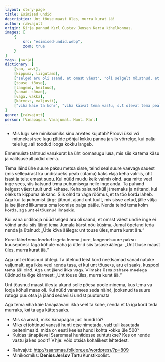 ```yaml
---
layout: story-page
title: Esimised undid
description: Unt töuse maast üles, murra kurat ää!
author: rahvajutt
origin: Kirja pannud Karl Gustav Jansen Karja kihelkonnas.
images: [
    {
        src: "esimised-undid.webp",
        zoom: true
    }
]
tags: [Karja]
dictionary: [
    [sau, savi], 
    [kippuma, liigutama], 
    ["selged aru oli saand, et omast väest", "oli selgelt mõistnud, et oma jõuga"], 
    [touse, tõuse], 
    [langend, heitnud], 
    [sanad, sõnad], 
    [vaga, vakka], 
    [kärmest, valjusti], 
    ["viha käie ta kohe", "viha käivat tema vastu, s.t olevat tema peale vihane"]
]
genre: [rahvajutt]
person: [Vanapagan, Vanajumal, Hunt, Karl]
---
```


<details-wrapper summary="Enne lugemist:">

- Mis lugu see minikoomiks sinu arvates kujutab? Proovi üksi või mitmekesi see lugu piltide põhjal kokku panna ja siis võrrelge, kui palju teie lugu all toodud looga kokku langeb.

</details-wrapper>

<!-- # {{$doc.title}} -->

Ennemuiste tahtnud vanakurat ka üht loomasugu luua, mis siis ka tema käsu ja valitsuse all pidid olema.

Tema läind ühe suure paksu metsa sisse, teind seal suure vaevaga sauest (mis sellepärast ka undisaueks peab üütama) kaks elaja keha valmis, üht isast ja teist emast sugu. Kui nüüd muidu keik valmis olnd, aga mitte veel inge sees, siis katsund tema puhumisega neile inge anda. Ta puhund keigest väest tuult undi kehase. Keha paisund küll jämemaks ja näitand, kui oleks ta kippuma akkand. Siis olnd ta väga röömus, et ta töö korda läheb. Aga kui ta puhumist järge jätnud, ajand unt tuult, mis sisse aetud, jälle välja ja ise jäend liikumata oma loomise paiga pääle. Nenda teind tema kolm korda, aga unt ei töusnud ilmaskis.

Kui vana undilooja nüüd selged aru oli saand, et omast väest undile inge ei vöind anda, siis läind tema Jumala käest nöu küsima. Jumal öpetand teda nenda ja ütelnud: „Ütle köva äälega: unt touse üles, murra kurat ära.“

Kurat läind oma loodud ingeta looma juure, langend suure paksu kuusepöesa taga köhule maha ja ütlend siis tasase äälega: „Unt töuse maast üles, murra kurat ää.“

Aga unt ei töusnud ühtegi. Ta ütelnud teist kord needsamad sanad natuke valjumalt, aga ikka veel nenda tasa, et kui unt töuseks, aru ei saaks, kuspool tema ääl olnd. Aga unt jäend ikka vaga. Viimaks üsna pahase meelega üüdnud ta öige kärmest: „Unt töuse üles, murra kurat ää.“

Unt töusnud maast üles ja akand selle pöesa poole minema, kus tema va looja köhuli maas oli. Kui nüüd vanamees seda näind, jooksnud ta suure rutuga puu otsa ja jäänd sedaviisi undist puutumata.

Aga tema viha käie tänapäävani ikka veel ta kohe, nenda et ta iga kord teda murraks, kui ta aga kätte saaks.

<story-author :author="author" :origin="origin"></story-author>

<story-dictionary :terms="dictionary"></story-dictionary>

<details-wrapper summary="Mis mõtted tekkisid?">

- Mis sa arvad, miks Vanapagan just hundi lõi?
- Miks ei tohtinud vanasti hunti otse nimetada, vaid tuli kasutada peitenimesid, mida on eesti keeles hundi kohta kokku üle 500?
- Kuidas tänapäeval Saaremaal huntidesse suhtutakse? Kes on nende vastu ja kes poolt? Vihje: võid otsida kohalikest lehtedest.

</details-wrapper>


<details-wrapper summary="Allikad" class="text-sm" icon="icon-park-outline:document-folder">

- Rahvajutt: http://saaremaa.folklore.ee/wordpress/?p=809
- Minikoomiks: **Deniss Jeršov** Tartu Kunstikoolist.

</details-wrapper>

